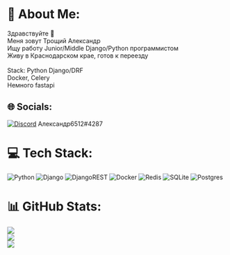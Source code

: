 # 💫 About Me:
Здравствуйте 👋<br>Меня зовут Трощий Александр <br>Ищу работу Junior/Middle Django/Python программистом<br>Живу в Краснодарском крае, готов к переезду<br><br>Stack: Python Django/DRF <br>Docker, Celery<br> Немного fastapi


## 🌐 Socials:
[![Discord](https://img.shields.io/badge/Discord-%237289DA.svg?logo=discord&logoColor=white)](https://discord.gg/Александр6512#4287) Александр6512#4287

# 💻 Tech Stack:
![Python](https://img.shields.io/badge/python-3670A0?style=for-the-badge&logo=python&logoColor=ffdd54) ![Django](https://img.shields.io/badge/django-%23092E20.svg?style=for-the-badge&logo=django&logoColor=white) ![DjangoREST](https://img.shields.io/badge/DJANGO-REST-ff1709?style=for-the-badge&logo=django&logoColor=white&color=ff1709&labelColor=gray) ![Docker](https://img.shields.io/badge/docker-%230db7ed.svg?style=for-the-badge&logo=docker&logoColor=white) ![Redis](https://img.shields.io/badge/redis-%23DD0031.svg?style=for-the-badge&logo=redis&logoColor=white) ![SQLite](https://img.shields.io/badge/sqlite-%2307405e.svg?style=for-the-badge&logo=sqlite&logoColor=white) ![Postgres](https://img.shields.io/badge/postgres-%23316192.svg?style=for-the-badge&logo=postgresql&logoColor=white)
# 📊 GitHub Stats:
![](https://github-readme-stats.vercel.app/api?username=kcn6512&theme=dark&hide_border=false&include_all_commits=false&count_private=false)<br/>
![](https://github-readme-streak-stats.herokuapp.com/?user=kcn6512&theme=dark&hide_border=false)<br/>
![](https://github-readme-stats.vercel.app/api/top-langs/?username=kcn6512&theme=dark&hide_border=false&include_all_commits=false&count_private=false&layout=compact)

<!-- Proudly created with GPRM ( https://gprm.itsvg.in ) -->
